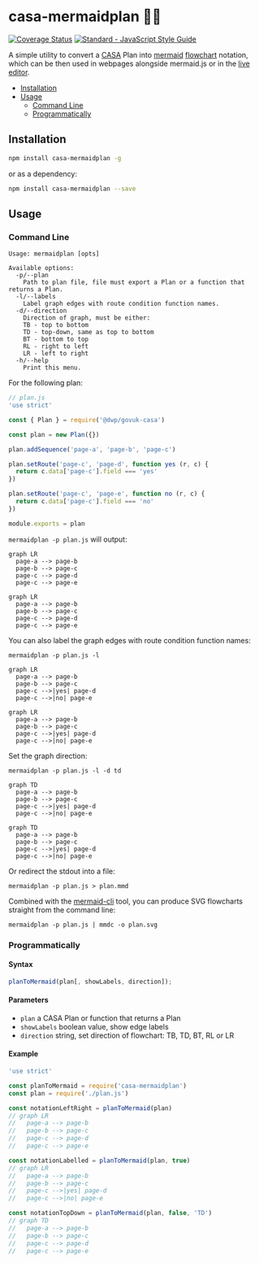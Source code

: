 # casa-mermaidplan 🧜‍♀️

[![Coverage Status](https://coveralls.io/repos/github/gunjam/casa-mermaidplan/badge.svg)](https://coveralls.io/github/gunjam/casa-mermaidplan)
[![Standard - JavaScript Style Guide](https://img.shields.io/badge/code_style-standard-brightgreen.svg)](https://standardjs.com)

A simple utility to convert a [CASA](https://github.com/dwp/govuk-casa)
Plan into [mermaid](https://mermaid-js.github.io/mermaid/#/) [flowchart](https://mermaid-js.github.io/mermaid/#/flowchart) notation, which can be then used in webpages alongside mermaid.js or
in the [live editor](https://mermaid-js.github.io/mermaid-live-editor/edit).

* [Installation](#installation)
* [Usage](#usage)
  * [Command Line](#command-line)
  * [Programmatically](#programmatically)

## Installation

```bash
npm install casa-mermaidplan -g
```

or as a dependency:

```bash
npm install casa-mermaidplan --save
```

## Usage

### Command Line
```
Usage: mermaidplan [opts]

Available options:
  -p/--plan
    Path to plan file, file must export a Plan or a function that returns a Plan.
  -l/--labels
    Label graph edges with route condition function names.
  -d/--direction
    Direction of graph, must be either:
    TB - top to bottom
    TD - top-down, same as top to bottom
    BT - bottom to top
    RL - right to left
    LR - left to right
  -h/--help
    Print this menu.
```

For the following plan:

```javascript
// plan.js
'use strict'

const { Plan } = require('@dwp/govuk-casa')

const plan = new Plan({})

plan.addSequence('page-a', 'page-b', 'page-c')

plan.setRoute('page-c', 'page-d', function yes (r, c) {
  return c.data['page-c'].field === 'yes'
})

plan.setRoute('page-c', 'page-e', function no (r, c) {
  return c.data['page-c'].field === 'no'
})

module.exports = plan
```

`mermaidplan -p plan.js` will output:

```
graph LR
  page-a --> page-b
  page-b --> page-c
  page-c --> page-d
  page-c --> page-e
```
```mermaid
graph LR
  page-a --> page-b
  page-b --> page-c
  page-c --> page-d
  page-c --> page-e
```

You can also label the graph edges with route condition function names:

```
mermaidplan -p plan.js -l

graph LR
  page-a --> page-b
  page-b --> page-c
  page-c -->|yes| page-d
  page-c -->|no| page-e
```
```mermaid
graph LR
  page-a --> page-b
  page-b --> page-c
  page-c -->|yes| page-d
  page-c -->|no| page-e
```

Set the graph direction:

```
mermaidplan -p plan.js -l -d td

graph TD
  page-a --> page-b
  page-b --> page-c
  page-c -->|yes| page-d
  page-c -->|no| page-e
```
```mermaid
graph TD
  page-a --> page-b
  page-b --> page-c
  page-c -->|yes| page-d
  page-c -->|no| page-e
```

Or redirect the stdout into a file:

```
mermaidplan -p plan.js > plan.mmd
```

Combined with the [mermaid-cli](https://github.com/mermaid-js/mermaid-cli) tool,
you can produce SVG flowcharts straight from the command line:

```
mermaidplan -p plan.js | mmdc -o plan.svg
```

### Programmatically

#### Syntax

```javascript
planToMermaid(plan[, showLabels, direction]);
```

#### Parameters

- `plan` a CASA Plan or function that returns a Plan
- `showLabels` boolean value, show edge labels
- `direction` string, set direction of flowchart: TB, TD, BT, RL or LR

#### Example

```javascript
'use strict'

const planToMermaid = require('casa-mermaidplan')
const plan = require('./plan.js')

const notationLeftRight = planToMermaid(plan)
// graph LR
//   page-a --> page-b
//   page-b --> page-c
//   page-c --> page-d
//   page-c --> page-e

const notationLabelled = planToMermaid(plan, true)
// graph LR
//   page-a --> page-b
//   page-b --> page-c
//   page-c -->|yes| page-d
//   page-c -->|no| page-e

const notationTopDown = planToMermaid(plan, false, 'TD')
// graph TD
//   page-a --> page-b
//   page-b --> page-c
//   page-c --> page-d
//   page-c --> page-e
```
